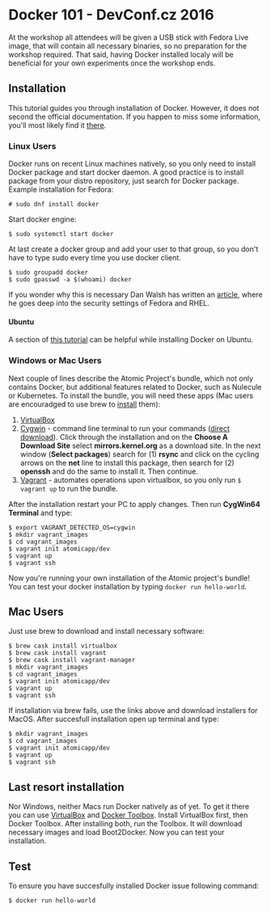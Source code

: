 # Docker 101 - DevConf.cz 2016
At the workshop all attendees will be given a USB stick with Fedora Live image, that will contain all necessary binaries, so no preparation for the workshop required. That said, having Docker installed localy will be beneficial for your own experiments once the workshop ends.
## Installation
This tutorial guides you through installation of Docker. However, it does not second the official documentation. If you happen to miss some information, you'll most likely find it [there](http://docs.docker.com/).
### Linux Users
Docker runs on recent Linux machines natively, so you only need to install Docker package and start docker daemon. A good practice is to install package from your distro repository, just search for Docker package.  Example installation for Fedora:
```
# sudo dnf install docker
```
Start docker engine:
```
$ sudo systemctl start docker
```
At last create a docker group and add your user to that group, so you don't have to type sudo every time you use docker client.
```
$ sudo groupadd docker
$ sudo gpasswd -a $(whoami) docker
```
If you wonder why this is necessary Dan Walsh has written an [article](http://www.projectatomic.io/blog/2015/08/why-we-dont-let-non-root-users-run-docker-in-centos-fedora-or-rhel/), where he goes deep into the security settings of Fedora and RHEL.
#### Ubuntu
A section of [this tutorial](https://www.digitalocean.com/community/tutorials/how-to-dockerise-and-deploy-multiple-wordpress-applications-on-ubuntu) can be helpful while installing Docker on Ubuntu.
### Windows or Mac Users
Next couple of lines describe the Atomic Project's bundle, which not only contains Docker, but additional features related to Docker, such as Nulecule or Kubernetes. To install the bundle, you will need these apps (Mac users are encouradged to use brew to [install](#mac_users) them):

1. [VirtualBox](https://www.virtualbox.org/wiki/Downloads) 
2. [Cygwin](https://www.cygwin.com/) - command line terminal to run your commands ([direct download](https://www.cygwin.com/setup-x86_64.exe)). Click through the installation and on the **Choose A Download Site** select **mirrors.kernel.org** as a download site. In the next window (**Select packages**) search for (1) **rsync** and click on the cycling arrows on the **net** line to install this package, then search for (2) **openssh** and do the same to install it. Then continue.
3. [Vagrant](https://www.vagrantup.com/downloads.html) - automates operations upon virtualbox, so you only run `$ vagrant up` to run the bundle.

After the installation restart your PC to apply changes. Then run **CygWin64 Terminal** and type:
```
$ export VAGRANT_DETECTED_OS=cygwin
$ mkdir vagrant_images
$ cd vagrant_images
$ vagrant init atomicapp/dev
$ vagrant up
$ vagrant ssh
```
Now you're running your own installation of the Atomic project's bundle! You can test your docker installation by typing `docker run hello-world`.

## <a name="mac_users"></a>Mac Users
Just use brew to download and install necessary software:
```
$ brew cask install virtualbox
$ brew cask install vagrant
$ brew cask install vagrant-manager
$ mkdir vagrant_images
$ cd vagrant_images
$ vagrant init atomicapp/dev
$ vagrant up
$ vagrant ssh
```
If installation via brew fails, use the links above and download installers for MacOS.
After succesfull installation open up terminal and type:
```
$ mkdir vagrant_images
$ cd vagrant_images
$ vagrant init atomicapp/dev
$ vagrant up
$ vagrant ssh
```
## Last resort installation
Nor Windows, neither Macs run Docker natively as of yet. To get it there you can use [VirtualBox](https://www.virtualbox.org/wiki/Downloads) and [Docker Toolbox](https://www.docker.com/toolbox). Install VirtualBox first, then Docker Toolbox. After installing both, run the Toolbox. It will download necessary images and load Boot2Docker. Now you can test your installation.
## Test
To ensure you have succesfully installed Docker issue following command:
```
$ docker run hello-world
```
